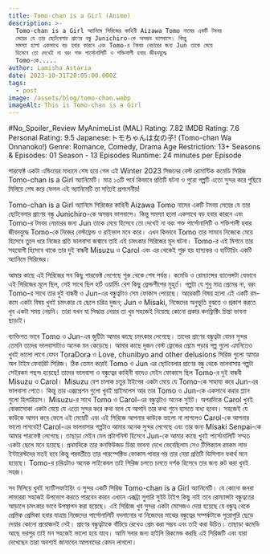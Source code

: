 ```yaml
---
title: Tomo-chan is a Girl (Anime)
description: >-
  Tomo-chan is a Girl অ্যানিমে সিরিজের কাহিনী Aizawa Tomo নামের একটি টমবয়
  মেয়ের যে তার ছোটবেলার প্রাণের বন্ধু Junichiro-কে অসম্ভব ভালবাসে। কিন্তু
  সমস্যা হলো একসাথে বড় হবার কারনে এবং Tomo-র টমবয় নেচারের জন্য Jun তাকে মেয়ে
  হিসেবে তো দেখেই না বরং শক্ত পার্সোনালিটি ও শক্তিশালী হবার জীবনযুদ্ধে
  Tomo-কে.....
author: Lamisha Astaria
date: 2023-10-31T20:05:00.000Z
tags:
  - post
image: /assets/blog/tomo-chan.webp
imageAlt: This is Tomo-chan is a Girl
---
```

\#No_Spoiler_Review 
MyAnimeList (MAL) Rating: 7.82
IMDB Rating: 7.6
Personal Rating: 9.5
Japanese:トモちゃんは女の子! (Tomo-chan Wa Onnanoko!) 
Genre: Romance, Comedy, Drama 
Age Restriction: 13+
Seasons & Episodes: 01 Season - 13 Episodes 
Runtime: 24 minutes per Episode 

পারফেক্ট একটা এন্ডিংয়ের মাধ্যমে শেষ হয়ে গেল এই Winter 2023 সিজনের বেস্ট রোমান্টিক কমেডি সিরিজ Tomo-chan is a Girl অ্যানিমেটি। মাত্র ১৩টি পর্বে কিভাবে প্রতিটি ঘটনা ও পুরো গল্পটি এতো সুন্দর করে গুছিয়ে মিলিয়ে শেষ করে ফেলল এই অ্যানিমেটি তা সত্যিই প্রশংসনীয়! 

Tomo-chan is a Girl অ্যানিমে সিরিজের কাহিনী Aizawa Tomo নামের একটি টমবয় মেয়ের যে তার ছোটবেলার প্রাণের বন্ধু Junichiro-কে অসম্ভব ভালবাসে। কিন্তু সমস্যা হলো একসাথে বড় হবার কারনে এবং Tomo-র টমবয় নেচারের জন্য Jun তাকে মেয়ে হিসেবে তো দেখেই না বরং শক্ত পার্সোনালিটি ও শক্তিশালী হবার জীবনযুদ্ধে Tomo-কে নিজের বেস্টফ্রেন্ড ও রাইভাল মনে করে। এখন কিভাবে Tomo তার সামনে নিজেকে মেয়ে হিসেবে তুলে ধরে নিজের প্রতি ভালবাসা জন্মাবে তাই এই চমৎকার সিরিজের মূল ঘটনা। Tomo-র এই মিশনে তার সহযোগী হিসেবে থাকে তার দুই বান্ধবী Misuzu ও Carol এবং এর থেকেই শুরু হয় হাস্যকর ও হার্টটাচিং একটি অ্যানিমে সিরিজের। 

আমার কাছে এই সিরিজের সব কিছু পারফেক্ট লেগেছে শুরু থেকে শেষ পর্যন্ত। কমেডি ও রোম্যান্সের ব্যালেন্সটা যেভাবে এই সিরিজের মূলে ছিল, সেই সাথে ছিল হার্ট ওয়ার্মিং বেশ কিছু ফ্রেন্ডশীপের মুহূর্ত। গল্পটা যে শুধু মাত্র প্রেমের না, বরং Tomo-র সাথে তার দুই বান্ধবী ও Jun-এর বন্ধুত্বটাও সেম ফোকাস পেয়েছে। আরেকটি বিষয় হলো এই একটি রম-কমে একটা বিষয় খুবই চমৎকার যে ছেলে চরিত্র দুজন; Jun ও Misaki, নিজেদের অনুভূতি বুঝতে ও প্রকাশ করতে খুব একটা সময় নেয়নি। তারা যখন যা সিদ্ধান্ত নেয়ার তা খুব সহজেই নিয়েছে কোনো প্রকার কনফ্লিক্টিং চিন্তা ভাবনা ছাড়াই। 

ব্যাক্তিগত ভাবে Tomo ও Jun-এর জুটিটা আমার কাছে চমৎকার লেগেছে। তাদের প্রাণের বন্ধুত্বটা যেমন সুন্দর তেমনি তাদের ভালবাসাটাও অনেক মন কেড়েছে। আমার কাছে দুজন বেস্ট ফ্রেন্ডের প্রেমে পড়ার গল্প গুলো এমনিতেও খুবই ভালো লাগে যেমন ToraDora ও Love, chunibyo and other delusions সিরিজ গুলো আমার অল টাইম ফেবারিট সিরিজ। ঠিক তেমন করেই Tomo ও Jun এর ছোটবেলার প্রাণের বন্ধু থেকে ভালবাসার গল্পটা সেইরকম পছন্দ হয়েছে! তাদের ভালবাসা ও বন্ধুত্বের কাহিনী বাদেও মেইন ফোকাসে ছিল Tomo-র দুই বান্ধবী Misuzu ও Carol। Misuzu বেশ চালাক চতুর টাইপের একটা মেয়ে যে Tomo-কে সাহায্য করে Jun-এর ভালবাসা পেতে। কিন্তু তার এক্সপ্রেশন গুলো খুবই প্রাইসলেস আর তার Tomo ও Jun-কে একসাথে করার প্ল্যান গুলো হিলারিয়াস। Misuzu-র সাথে Tomo ও Carol-এর বন্ধুত্বটাও অনেক সুইট‌‌। অপরদিকে Carol খুবই বোকাসোকা একটা মেয়ে যে এতো সুন্দর করে কথা বলে যে আপনি তার কথা শুনে হাসতে বাধ্য হবেন‌। সহজেই যে কাউকে আপন করে ফেলে এই মেয়েটি এবং এই সিরিজে আপনার কাউকে ভালো না লাগলেও Carol-কে আপনার ভালো লাগবেই! Carol-এর ভালবাসার গল্পটাও আমার অনেক সুন্দর লেগেছে এবং তার জন্য Misaki Senpai-কে আমার পারফেক্ট লেগেছে। তাছাড়া মেইন মেল প্রটাগনিস্ট হিসেবে Jun-কে আমার কাছে খুবই পার্সোনালিটি সম্মত একটা ছেলে মনে হয়েছে। প্রথমদিকে তার কনফিউজড চিন্তা ভাবনা দেখে ভেবেছিলাম সেও টিপিক্যাল রমকম লাভ ইন্টারেস্টদের মতই হবে কিন্তু পরবর্তীতে তার পারস্পেক্টিভ ফোকাস পাবার পর তার নেয়া প্রতিটি ডিসিশান যথার্থ মনে হয়েছে। Tomo-র চরিত্রটাও অনেক লাইকেবল তাই সিরিজ চলতে চলতে দর্শক হিসেবে তার জন্য রুট করা খুবই সহজ। 

সব মিলিয়ে খুবই স্যাটিসফাইয়িং ও সুন্দর একটি সিরিজ Tomo-chan is a Girl অ্যানিমেটি। যে কোনো জনরা লাভাররা সহজেই উপভোগ করতে পারবেন কারন এখানে এক্সট্রা সুগারি সুইট টাইপ কিছু নাই তবে রোম্যান্সটা বন্ধুত্বতের আড়ালে চমৎকার ভাবে উপস্থাপন করা হয়েছে। এই সিরিজে খুব সুন্দর একটা মেসেজও দেয়া হয়েছে যে বন্ধুত্ব থেকে প্রেমিক প্রেমিকা হবার যাত্রায় নিজেদের পার্সোনালিটি বদলানোর বা নিজেদের মাঝের বন্ধুত্বের সম্পর্কটাকে পুরোপুরি ছেড়ে দেয়ার কোনো প্রয়োজনই নেই। প্রাণের বন্ধুত্বটাকে বাঁচিয়ে রেখেও প্রেম করা সম্ভব এবং তাই করা উচিত। তাছাড়া কমেডি আছে ভরপুর তাই মন সহজেই ভালো হয়ে যাবে। আমি সবার জন্য হাইলি রিকমেন্ড করছি এই সিরিজটি এবং যারা দেখেছেন তারা অবশ্যই জানাবেন আপনাদের কেমন লাগলো।
